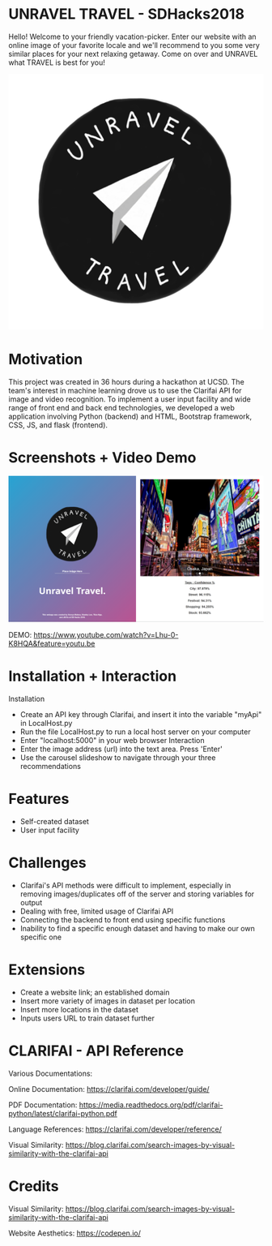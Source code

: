 # UNRAVEL TRAVEL - SDHacks2018

Hello!
Welcome to your friendly vacation-picker. Enter our website with an online image of your favorite locale and we'll recommend to you some very similar places for your next relaxing getaway. Come on over and UNRAVEL what TRAVEL is best for you!

![logo](UTlogo.png)

# Motivation
This project was created in 36 hours during a hackathon at UCSD. The team's interest in machine learning drove us to use the Clarifai API for image and video recognition. To implement a user input facility and wide range of front end and back end technologies, we developed a web application involving Python (backend) and  HTML, Bootstrap framework, CSS, JS, and flask (frontend).

# Screenshots + Video Demo
![Desktop](Desktop.png)

DEMO:
https://www.youtube.com/watch?v=Lhu-0-K8HQA&feature=youtu.be

# Installation + Interaction
Installation
- Create an API key through Clarifai, and insert it into the variable "myApi" in LocalHost.py
- Run the file LocalHost.py to run a local host server on your computer
- Enter "localhost:5000" in your web browser
Interaction
- Enter the image address (url) into the text area. Press 'Enter'
- Use the carousel slideshow to navigate through your three recommendations

# Features 
- Self-created dataset
- User input facility

# Challenges
- Clarifai's API methods were difficult to implement, especially in removing images/duplicates off of the server and storing variables for output
- Dealing with free, limited usage of Clarifai API
- Connecting the backend to front end using specific functions
- Inability to find a specific enough dataset and having to make our own specific one

# Extensions
- Create a website link; an established domain
- Insert more variety of images in dataset per location
- Insert more locations in the dataset
- Inputs users URL to train dataset further

# CLARIFAI - API Reference
Various Documentations:

Online Documentation:
https://clarifai.com/developer/guide/

PDF Documentation:
https://media.readthedocs.org/pdf/clarifai-python/latest/clarifai-python.pdf

Language References:
https://clarifai.com/developer/reference/

Visual Similarity:
https://blog.clarifai.com/search-images-by-visual-similarity-with-the-clarifai-api

# Credits
Visual Similarity:
https://blog.clarifai.com/search-images-by-visual-similarity-with-the-clarifai-api

Website Aesthetics:
https://codepen.io/
